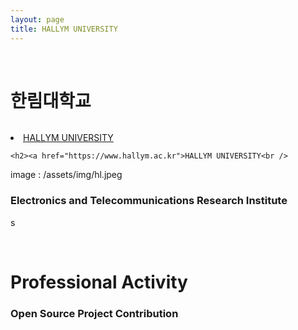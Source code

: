 ```yaml
---
layout: page
title: HALLYM UNIVERSITY
---
```


<br/>


# 한림대학교
<a href="#" class="image main"><img src="images/hl.jpeg" alt="" /></a>
<li class="active"><a href="home.md">HALLYM UNIVERSITY</a></li>

	<h2><a href="https://www.hallym.ac.kr">HALLYM UNIVERSITY<br />
	
image : /assets/img/hl.jpeg

### Electronics and Telecommunications Research Institute
s

<br/>

# Professional Activity

### Open Source Project Contribution


### 

### 

###

### 


<br/>


